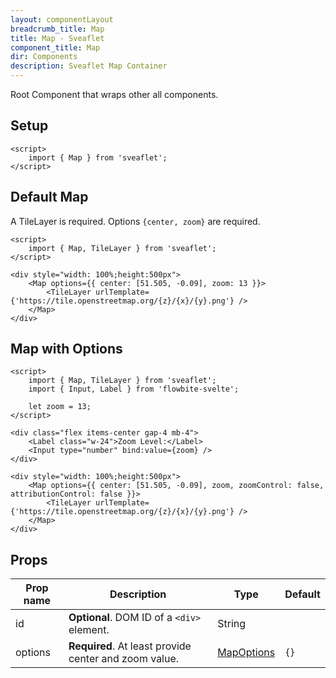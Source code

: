 ```yaml
---
layout: componentLayout
breadcrumb_title: Map
title: Map - Sveaflet
component_title: Map
dir: Components
description: Sveaflet Map Container
---
```


Root Component that wraps other all components.

## Setup

```svelte example csr hideOutput
<script>
	import { Map } from 'sveaflet';
</script>
```

## Default Map

A TileLayer is required. Options `{center, zoom}` are required.

```svelte example csr
<script>
	import { Map, TileLayer } from 'sveaflet';
</script>

<div style="width: 100%;height:500px">
	<Map options={{ center: [51.505, -0.09], zoom: 13 }}>
		<TileLayer urlTemplate={'https://tile.openstreetmap.org/{z}/{x}/{y}.png'} />
	</Map>
</div>
```

## Map with Options

```svelte example csr
<script>
	import { Map, TileLayer } from 'sveaflet';
	import { Input, Label } from 'flowbite-svelte';

	let zoom = 13;
</script>

<div class="flex items-center gap-4 mb-4">
	<Label class="w-24">Zoom Level:</Label>
	<Input type="number" bind:value={zoom} />
</div>

<div style="width: 100%;height:500px">
	<Map options={{ center: [51.505, -0.09], zoom, zoomControl: false, attributionControl: false }}>
		<TileLayer urlTemplate={'https://tile.openstreetmap.org/{z}/{x}/{y}.png'} />
	</Map>
</div>
```

## Props

| Prop name | Description                                           | Type                                                          | Default |
| --------- | ----------------------------------------------------- | ------------------------------------------------------------- | ------- |
| id        | **Optional**. DOM ID of a `<div>` element.            | String                                                        |         |
| options   | **Required**. At least provide center and zoom value. | [MapOptions](https://leafletjs.com/reference.html#map-option) | `{}`    |

